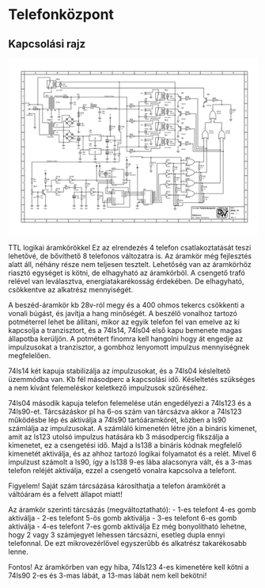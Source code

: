 # Telefonközpont

## Kapcsolási rajz
![telephone-exchange](Telefonközpont2.jpg)

TTL logikai áramkörökkel 
Ez az elrendezés 4 telefon csatlakoztatását teszi lehetővé, de bővíthető 8 telefonos változatra is.
Az áramkör még fejlesztés alatt áll, néhány része nem teljesen tesztelt.
Lehetőség van az áramkörhöz riasztó egységet is kötni, de elhagyható az áramkörböl.
A csengető trafó relével van leválasztva, energiatakarékosság érdekében. De elhagyható, csökkentve az
alkatrész mennyiségét.


A beszéd-áramkör kb 28v-ról megy és a 400 ohmos tekercs csökkenti a vonali búgást, és javítja a hang minőségét.
A beszélő vonalhoz tartozó potméterrel lehet be állítani, mikor az egyik telefon fel van emelve az ki kapcsolja a
tranzisztort, és a 74ls14, 74ls04 első kapu bemenete magas állapotba kerüljön. A potmétert finomra kell hangolni
hogy át engedje az impulzusokat a tranzisztor, a gombhoz lenyomott impulzus mennyiségnek megfelelően.


74ls14 két kapuja stabilizálja az impulzusokat, és a 74ls04 késleltető üzemmódba van. Kb fél másodperc a kapcsolási idő.
Késleltetés szükséges a nem kívánt felemeléskor keletkező impulzusok szűréséhez.

74ls04 második kapuja telefon felemelése után engedélyezi a 74ls123 és a 74ls90-et. Tárcsázáskor pl ha 6-os szám
van tárcsázva akkor a 74ls123 működésbe lép és aktiválja a 74ls90 tartóáramkörét, közben a ls90 számlálja az impulzusokat.
A számláló kimenetén létre jön a bináris kimenet, amit az ls123 utolsó impulzus hatására kb 3 másodpercig fikszálja a 
kimenetet, ez a csengetési idő. Majd a ls138 a bináris kódnak megfelelő kimenetét aktiválja, és az ahhoz tartozó logikai 
folyamatot és a relét. Mivel 6 impulzust számolt a ls90, így a ls138 9-es lába alacsonyra vált, és a 3-mas telefon reléjét
aktiválja, ezzel a csengető vonalra kapcsolva a telefont.


Figyelem! Saját szám tárcsázása károsíthatja a telefon áramkörét a váltóáram és a felvett állapot miatt! 



Az áramkör szerinti tárcsázás (megváltoztatható):
                    - 1-es telefont 4-es gomb aktiválja 
                    - 2-es telefont 5-ös gomb aktiválja 
                    - 3-es telefont 6-es gomb aktiválja 
                    - 4-es telefont 7-es gomb aktiválja
Ez még bonyolítható lehetne, hogy 2 vagy 3 számjegyet lehessen tárcsázni, esetleg dupla ennyi telefonnal. De ezt 
mikrovezérlővel egyszerűbb és alkatrész takarékosabb lenne.

Fontos! Az áramkörben van egy hiba, 74ls123 4-es kimenetére kell kötni a 74ls90 2-es és 3-mas lábát, a 13-mas lábát nem kell bekötni!

